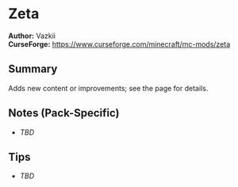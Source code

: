 # Zeta

**Author:** Vazkii  
**CurseForge:** https://www.curseforge.com/minecraft/mc-mods/zeta

## Summary
Adds new content or improvements; see the page for details.

## Notes (Pack-Specific)
- _TBD_

## Tips
- _TBD_

